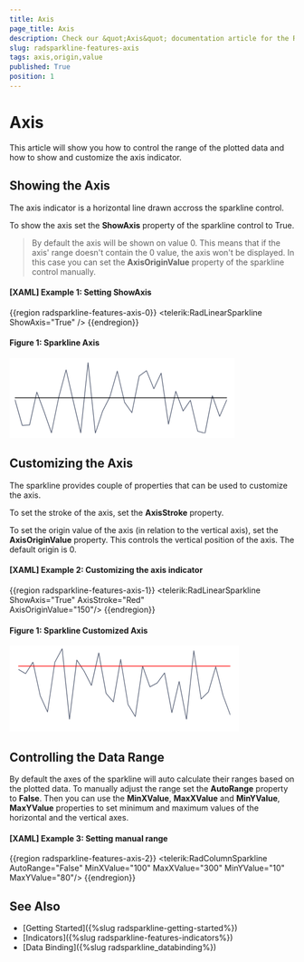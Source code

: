 ```yaml
---
title: Axis
page_title: Axis
description: Check our &quot;Axis&quot; documentation article for the RadSparkLine WPF control.
slug: radsparkline-features-axis
tags: axis,origin,value
published: True
position: 1
---
```


# Axis

This article will show you how to control the range of the plotted data and how to show and customize the axis indicator.

## Showing the Axis

The axis indicator is a horizontal line drawn accross the sparkline control. 

To show the axis set the __ShowAxis__ property of the sparkline control to True. 

> By default the axis will be shown on value 0. This means that if the axis' range doesn't contain the 0 value, the axis won't be displayed. In this case you can set the __AxisOriginValue__ property of the sparkline control manually.

#### __[XAML] Example 1: Setting ShowAxis__
{{region radsparkline-features-axis-0}}
	<telerik:RadLinearSparkline ShowAxis="True" />
{{endregion}}

#### Figure 1: Sparkline Axis
![Sparkline Axis](images/radsparkline-features-axis-0.png)

## Customizing the Axis

The sparkline provides couple of properties that can be used to customize the axis. 

To set the stroke of the axis, set the __AxisStroke__ property.

To set the origin value of the axis (in relation to the vertical axis), set the __AxisOriginValue__ property. This controls the vertical position of the axis. The default origin is 0.

#### __[XAML] Example 2: Customizing the axis indicator__
{{region radsparkline-features-axis-1}}
	<telerik:RadLinearSparkline ShowAxis="True"
								AxisStroke="Red"                             
								AxisOriginValue="150"/>
{{endregion}}

#### Figure 1: Sparkline Customized Axis
![Sparkline Customized Axis](images/radsparkline-features-axis-1.png)

## Controlling the Data Range

By default the axes of the sparkline will auto calculate their ranges based on the plotted data. To manually adjust the range set the __AutoRange__ property to __False__. Then you can use the __MinXValue__,  __MaxXValue__ and __MinYValue__, __MaxYValue__ properties to set minimum and maximum values of the horizontal and the vertical axes.

#### __[XAML] Example 3: Setting manual range__
{{region radsparkline-features-axis-2}}
	<telerik:RadColumnSparkline AutoRange="False"
								MinXValue="100"
								MaxXValue="300"
								MinYValue="10"
								MaxYValue="80"/>
{{endregion}}

## See Also
* [Getting Started]({%slug radsparkline-getting-started%})
* [Indicators]({%slug radsparkline-features-indicators%})
* [Data Binding]({%slug radsparkline_databinding%})
